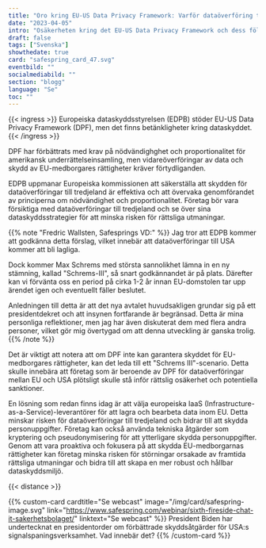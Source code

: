 ```yaml
---
title: "Oro kring EU-US Data Privacy Framework: Varför dataöverföring till tredjeland bör undvikas"
date: "2023-04-05"
intro: "Osäkerheten kring det EU-US Data Privacy Framework och dess följder för företag som överför personuppgifter mellan EU och USA."
draft: false
tags: ["Svenska"]
showthedate: true
card: "safespring_card_47.svg"
eventbild: ""
socialmediabild: ""
section: "blogg"
language: "Se"
toc: ""
---
```


{{< ingress >}}
Europeiska dataskyddsstyrelsen (EDPB) stöder EU-US Data Privacy Framework (DPF), men det finns betänkligheter kring dataskyddet. 
{{< /ingress >}} 

DPF har förbättrats med krav på nödvändighghet och proportionalitet för amerikansk underrättelseinsamling, men vidareöverföringar av data och skydd av EU-medborgares rättigheter kräver förtydliganden.

EDPB uppmanar Europeiska kommissionen att säkerställa att skydden för dataöverföringar till tredjeland är effektiva och att övervaka genomförandet av principerna om nödvändighet och proportionalitet. Företag bör vara försiktiga med dataöverföringar till tredjeland och se över sina dataskyddsstrategier för att minska risken för rättsliga utmaningar.

{{% note "Fredric Wallsten, Safesprings VD:" %}}
Jag tror att EDPB kommer att godkänna detta förslag, vilket innebär att dataöverföringar till USA kommer att bli lagliga. 

Dock kommer Max Schrems med största sannolikhet lämna in en ny stämning, kallad "Schrems-III", så snart godkännandet är på plats. Därefter kan vi förvänta oss en period på cirka 1-2 år innan EU-domstolen tar upp ärendet igen och eventuellt fäller beslutet. 

Anledningen till detta är att det nya avtalet huvudsakligen grundar sig på ett presidentdekret och att insynen fortfarande är begränsad. Detta är mina personliga reflektioner, men jag har även diskuterat dem med flera andra personer, vilket gör mig övertygad om att denna utveckling är ganska trolig.
{{% /note %}}

Det är viktigt att notera att om DPF inte kan garantera skyddet för EU-medborgares rättigheter, kan det leda till ett "Schrems III"-scenario. Detta skulle innebära att företag som är beroende av DPF för dataöverföringar mellan EU och USA plötsligt skulle stå inför rättslig osäkerhet och potentiella sanktioner.

En lösning som redan finns idag är att välja europeiska IaaS (Infrastructure-as-a-Service)-leverantörer för att lagra och bearbeta data inom EU. Detta minskar risken för dataöverföringar till tredjeland och bidrar till att skydda personuppgifter. Företag kan också använda tekniska åtgärder som kryptering och pseudonymisering för att ytterligare skydda personuppgifter. Genom att vara proaktiva och fokusera på att skydda EU-medborgarnas rättigheter kan företag minska risken för störningar orsakade av framtida rättsliga utmaningar och bidra till att skapa en mer robust och hållbar dataskyddsmiljö.

{{< distance >}}

{{% custom-card cardtitle="Se webcast" image="/img/card/safespring-image.svg" link="https://www.safespring.com/webinar/sixth-fireside-chat-it-sakerhetsbolaget/" linktext="Se webcast" %}}
President Biden har undertecknat en presidentorder om förbättrade skyddsåtgärder för USA:s signalspaningsverksamhet. Vad innebär det?
{{% /custom-card %}}
